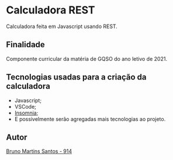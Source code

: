 # Calculadora REST
Calculadora feita em Javascript usando REST.

## Finalidade
Componente curricular da matéria de GQSO do ano letivo de 2021.

## Tecnologias usadas para a criação da calculadora
* Javascript;
* VSCode;
* [Insomnia](https://insomnia.rest/);
* E possivelmente serão agregadas mais tecnologias ao projeto.

## Autor
[Bruno Martins Santos - 914](https://github.com/brunnomenxa)
